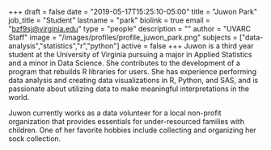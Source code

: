 +++
draft = false
date = "2019-05-17T15:25:10-05:00"
title = "Juwon Park"
job_title = "Student"
lastname = "park"
biolink = true
email = "bzf9sj@virginia.edu"
type = "people"
description = ""
author = "UVARC Staff"
image = "/images/profiles/profile_juwon_park.png"
subjects = ["data-analysis","statistics","r","python"]
active = false
+++
Juwon is a third year student at the University of Virginia pursuing a major in Applied Statistics and a minor in Data Science. She contributes to the development of a program that rebuilds R libraries for users. She has experience performing data analysis and creating data visualizations in R, Python, and SAS, and is passionate about utilizing data to make meaningful interpretations in the world.

Juwon currently works as a data volunteer for a local non-profit organization that provides essentials for under-resourced families with children. One of her favorite hobbies include collecting and organizing her sock collection.

